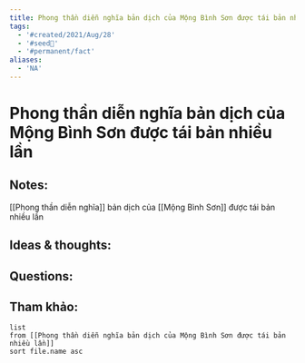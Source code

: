 ```yaml
---
title: Phong thần diễn nghĩa bản dịch của Mộng Bình Sơn được tái bản nhiều lần
tags:
  - '#created/2021/Aug/28'
  - '#seed🥜'
  - '#permanent/fact'
aliases:
  - 'NA'
---
```

# Phong thần diễn nghĩa bản dịch của Mộng Bình Sơn được tái bản nhiều lần

## Notes:
[[Phong thần diễn nghĩa]] bản dịch của [[Mộng Bình Sơn]] được tái bản nhiều lần

## Ideas & thoughts:

## Questions:


## Tham khảo:
```dataview
list
from [[Phong thần diễn nghĩa bản dịch của Mộng Bình Sơn được tái bản nhiều lần]]
sort file.name asc
```